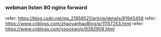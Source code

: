 ### webman listen 80 nginx forward

refer: https://blog.csdn.net/qq_21856521/article/details/81945458
refer: https://www.cnblogs.com/zhaoyanhaoBlog/p/11157253.html
refer: https://www.cnblogs.com/ysocean/p/9392908.html